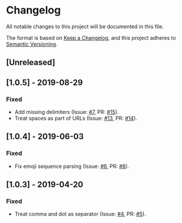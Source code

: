 # Changelog

All notable changes to this project will be documented in this file.

The format is based on [Keep a Changelog](https://keepachangelog.com/en/1.0.0/),
and this project adheres to [Semantic Versioning](https://semver.org/spec/v2.0.0.html).

## [Unreleased]

## [1.0.5] - 2019-08-29

### Fixed

- Add missing delimiters (Issue: [#7](https://github.com/pocka/slack-message-parser/issues/7), PR: [#15](https://github.com/pocka/slack-message-parser/pull/15)).
- Treat spaces as part of URLs (Issue: [#13](https://github.com/pocka/slack-message-parser/issues/13), PR: [#14](https://github.com/pocka/slack-message-parser/pull/14)).

## [1.0.4] - 2019-06-03

### Fixed

- Fix emoji sequence parsing (Issue: [#6](https://github.com/pocka/slack-message-parser/issues/6), PR: [#8](https://github.com/pocka/slack-message-parser/pull/8)).

## [1.0.3] - 2019-04-20

### Fixed

- Treat comma and dot as separator (Issue: [#4](https://github.com/pocka/slack-message-parser/issues/4), PR: [#5](https://github.com/pocka/slack-message-parser/pull/5)).

